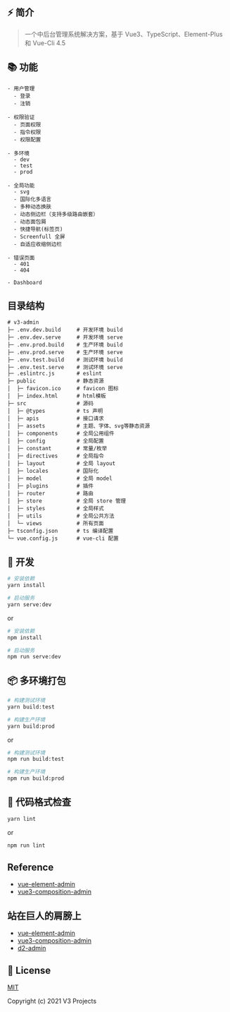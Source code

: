 ## ⚡️ 简介

> 一个中后台管理系统解决方案，基于 Vue3、TypeScript、Element-Plus 和 Vue-Cli 4.5

## 📚 功能

```text
- 用户管理
  - 登录
  - 注销
	
- 权限验证
  - 页面权限
  - 指令权限
  - 权限配置

- 多环境
  - dev
  - test
  - prod
  
- 全局功能
  - svg
  - 国际化多语言
  - 多种动态换肤
  - 动态侧边栏（支持多级路由嵌套）
  - 动态面包屑
  - 快捷导航(标签页)
  - Screenfull 全屏
  - 自适应收缩侧边栏

- 错误页面
  - 401
  - 404

- Dashboard
```

## 目录结构

```
# v3-admin
├─ .env.dev.build     # 开发环境 build
├─ .env.dev.serve     # 开发环境 serve
├─ .env.prod.build    # 生产环境 build
├─ .env.prod.serve    # 生产环境 serve
├─ .env.test.build    # 测试环境 build
├─ .env.test.serve    # 测试环境 serve
├─ .eslintrc.js       # eslint
├─ public             # 静态资源
│  ├─ favicon.ico     # favicon 图标
│  ├─ index.html      # html模板
├─ src                # 源码
│  ├─ @types          # ts 声明
│  ├─ apis            # 接口请求
│  ├─ assets          # 主题、字体、svg等静态资源
│  ├─ components      # 全局公用组件
│  ├─ config          # 全局配置
│  ├─ constant        # 常量/枚举
│  ├─ directives      # 全局指令
│  ├─ layout          # 全局 layout
│  ├─ locales         # 国际化
│  ├─ model           # 全局 model
│  ├─ plugins         # 插件
│  ├─ router          # 路由
│  ├─ store           # 全局 store 管理
│  ├─ styles          # 全局样式
│  ├─ utils           # 全局公共方法
│  └─ views           # 所有页面
├─ tsconfig.json      # ts 编译配置
└─ vue.config.js      # vue-cli 配置
```

## 🚀 开发

```bash
# 安装依赖
yarn install

# 启动服务
yarn serve:dev
```
or
```bash
# 安装依赖
npm install

# 启动服务
npm run serve:dev
```

## 📦️ 多环境打包

```bash
# 构建测试环境
yarn build:test

# 构建生产环境
yarn build:prod
```
or
```bash
# 构建测试环境
npm run build:test

# 构建生产环境
npm run build:prod
```

## 🔧 代码格式检查

```bash
yarn lint
```
or
```bash
npm run lint
```

## Reference

- [vue-element-admin](https://panjiachen.gitee.io/vue-element-admin-site/zh/)
- [vue3-composition-admin](https://rcyj-fed.github.io/vue3-composition-admin-docs/)

## 站在巨人的肩膀上

- [vue-element-admin](https://github.com/PanJiaChen/vue-element-admin)
- [vue3-composition-admin](https://github.com/rcyj-FED/vue3-composition-admin)
- [d2-admin](https://github.com/d2-projects/d2-admin)

## 📄 License

[MIT](https://github.com/v3-projects/v3-admin/blob/master/LICENSE)

Copyright (c) 2021 V3 Projects
